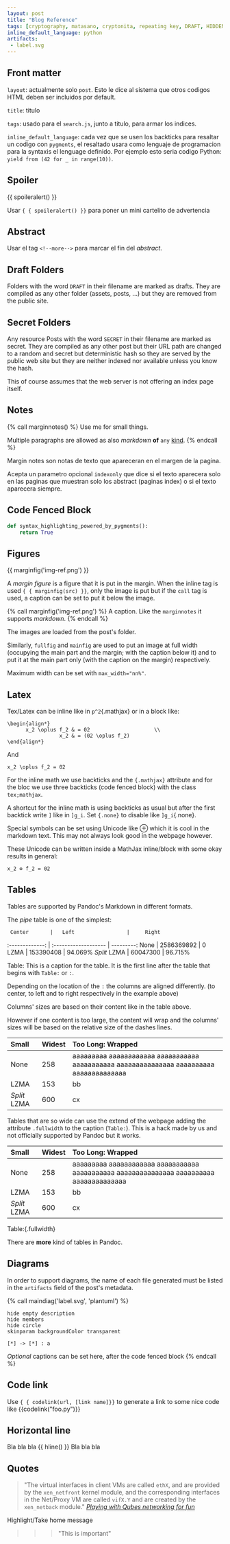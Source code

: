 ```yaml
---
layout: post
title: "Blog Reference"
tags: [cryptography, matasano, cryptonita, repeating key, DRAFT, HIDDEN]
inline_default_language: python
artifacts:
 - label.svg
---
```


## Front matter

`layout`: actualmente solo `post`. Esto le dice al sistema que otros
codigos HTML deben ser incluidos por default.

`title`: titulo

`tags`: usado para el `search.js`, junto a titulo, para armar los
indices.

`inline_default_language`: cada vez que se usen los backticks para
resaltar un codigo con `pygments`, el resaltado usara como lenguaje de
programacion para la syntaxis el lenguage definido. Por ejemplo esto
seria codigo Python: `yield from (42 for _ in range(10))`.

## Spoiler

{{ spoileralert() }}

Usar `{ { spoileralert() }}` para poner un mini cartelito de advertencia

## Abstract

Usar el tag `<!--more-->` para marcar el fin del *abstract*.<!--more-->

## Draft Folders

Folders with the word `DRAFT` in their filename are marked as drafts. They
are compiled as any other folder (assets, posts, ...)
but they are removed from the public site.

## Secret Folders

Any resource
Posts with the word `SECRET` in their filename are marked as secret. They
are compiled as any other post but their URL path are changed to
a random and secret but deterministic hash so they are served by
the public web site but they are neither indexed nor available unless
you know the hash.

This of course assumes that the web server is not offering an index
page itself.

## Notes

{% call marginnotes() %}
Use me for small things.

Multiple paragraphs are allowed as also *markdown* **of**
`any` [kind]().
{% endcall %}

Margin notes son notas de texto que apareceran en el margen de la
pagina.

Acepta un parametro opcional `indexonly` que dice si el texto aparecera
solo en las paginas que muestran solo los abstract (paginas index) o si
el texto aparecera siempre.

## Code Fenced Block

```python
def syntax_highlighting_powered_by_pygments():
    return True
```

## Figures

{{ marginfig('img-ref.png') }}

A *margin figure* is a figure that it is put in the margin. When the
inline tag is used  `{ { marginfig(src) }}`, only the image is put
but if the `call` tag is used, a caption can be set to put it below the
image.

{% call marginfig('img-ref.png') %}
A caption. Like the `marginnotes` it supports *markdown*.
{% endcall %}

The images are loaded from the post's folder.

Similarly, `fullfig` and `mainfig` are used to put an image at full
width (occupying the main part and the margin; with the caption below it)
and to put it at the main part only (with the caption on the margin)
respectively.

Maximum width can be set with `max_width="nn%"`.

## Latex

Tex/Latex can be inline like in `p^2`{.mathjax} or in a block like:

```tex;mathjax
\begin{align*}
      x_2 \oplus f_2 & = 02                     \\
                 x_2 & = (02 \oplus f_2)
\end{align*}
```

And

```tex;mathjax
x_2 \oplus f_2 = 02
```

For the inline math we use backticks and the `{.mathjax}` attribute
and for the bloc we use three backticks (code fenced block) with
the class `tex;mathjax`.

A shortcut for the inline math is using backticks as usual but after
the first backtick write `]` like in `]g_i`. Set `{.none}` to
disable like `]g_i`{.none}.

Special symbols can be set using Unicode like ⊕ which it is cool
in the markdown text. This may not always look good in the webpage
however.

These Unicode can be written inside a MathJax inline/block with some
okay results in general:

```tex;mathjax
x_2 ⊕ f_2 = 02
```

## Tables

Tables are supported by Pandoc's Markdown in different formats.

The *pipe* table is one of the simplest:

     Center       |   Left                 |     Right
 :-------------:  |  :-------------------  | ---------:
     None         |  2586369892            |         0
     LZMA         |  153390408             |   94.069%
     *Split* LZMA |  60047300              |   96.715%

Table: This is a caption for the table. It is the first line after
the table that begins with `Table:` or `:`.

Depending on the location of the `:` the columns are aligned
differently. (to center, to left
and to right respectively in the example above)

Columns' sizes are based on their content like in the table above.

However if one content is too large, the content will wrap and
the columns' sizes will be based on the relative size of the dashes lines.

  Small         |   Widest                      |  Too Long: Wrapped
 :-----         |  :--------------------------- | :---------
  None          |  258                          |   aaaaaaaaa aaaaaaaaaaaa aaaaaaaaaaa aaaaaaaaaaa aaaaaaaaaaaaaaa aaaaaaaaaa aaaaaaaaaaaaaa
  LZMA          |  153                          |  bb
  *Split* LZMA  |  600                          |  cx

Tables that are so wide can use the extend of the webpage
adding the attribute `.fullwidth` to the caption (`Table:`). This is a hack made by us
and not officially supported by Pandoc but it works.

  Small         |   Widest                      |  Too Long: Wrapped
 :-----         |  :--------------------------- | :---------
  None          |  258                          |   aaaaaaaaa aaaaaaaaaaaa aaaaaaaaaaa aaaaaaaaaaa aaaaaaaaaaaaaaa aaaaaaaaaa aaaaaaaaaaaaaa
  LZMA          |  153                          |  bb
  *Split* LZMA  |  600                          |  cx

Table:{.fullwidth}

There are **more** kind of tables in Pandoc.

## Diagrams

In order to support diagrams, the name of each file generated must
be listed in the `artifacts` field of the post's metadata.

{% call maindiag('label.svg', 'plantuml') %}
```plantuml
hide empty description
hide members
hide circle
skinparam backgroundColor transparent

[*] -> [*] : a
```
*Optional* captions can be set here, after the code fenced block
{% endcall %}


## Code link

Use `{ { codelink(url, [link name]}}` to generate a link to some nice
code like {{codelink("foo.py")}}

## Horizontal line

Bla bla bla
{{ hline() }}
Bla bla bla


## Quotes


> "The virtual interfaces in client VMs are called `ethX`,
> and are provided by the `xen_netfront` kernel module, and
> the corresponding interfaces in the Net/Proxy VM are
> called `vifX.Y` and are created by the `xen_netback` module."
> <cite class="epigraph">[Playing with Qubes networking for fun](https://theinvisiblethings.blogspot.com/2011/09/playing-with-qubes-networking-for-fun.html)</cite>

Highlight/Take home message

>>> "This is important"
